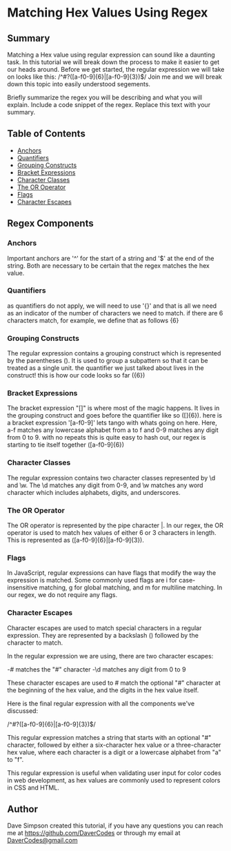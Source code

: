 # Matching Hex Values Using Regex

## Summary

Matching a Hex value using regular expression can sound like a daunting task. In this tutorial we will break down the process to make it easier to get our heads around. 
Before we get started, the regular expression we will take on looks like this:
/^#?([a-f0-9]{6}|[a-f0-9]{3})$/
Join me and we will break down this topic into easily understood segements. 


Briefly summarize the regex you will be describing and what you will explain. Include a code snippet of the regex. Replace this text with your summary.

## Table of Contents

- [Anchors](#anchors)
- [Quantifiers](#quantifiers)
- [Grouping Constructs](#grouping-constructs)
- [Bracket Expressions](#bracket-expressions)
- [Character Classes](#character-classes)
- [The OR Operator](#the-or-operator)
- [Flags](#flags)
- [Character Escapes](#character-escapes)

## Regex Components

### Anchors

Important anchors are '^' for the start of a string and '$' at the end of the string. Both are necessary to be certain that the regex matches the hex value.

### Quantifiers

as quantifiers do not apply, we will need to use '{}' and that is all we need as an indicator of the number of characters we need to match.
if there are 6 characters match, for example, we define that as follows {6}

### Grouping Constructs

The regular expression contains a grouping construct which is represented by the parentheses (). It is used to group a subpattern so that it can be treated as a single unit.
the quantifier we just talked about lives in the construct! this is how our code looks so far ({6})

### Bracket Expressions

The bracket expression "[]" is where most of the magic happens. It lives in the grouping construct and goes before the quantifier like so ([]{6}). 
here is a bracket expression '[a-f0-9]' lets tango with whats going on here. Here, a-f matches any lowercase alphabet from a to f and 0-9 matches any digit from 0 to 9.
with no repeats this is quite easy to hash out, our regex is starting to tie itself together ([a-f0-9]{6})

### Character Classes

The regular expression contains two character classes represented by \d and \w. The \d matches any digit from 0-9, and \w matches any word character which includes alphabets, digits, and underscores.

### The OR Operator

The OR operator is represented by the pipe character |. In our regex, the OR operator is used to match hex values of either 6 or 3 characters in length. This is represented as ([a-f0-9]{6}|[a-f0-9]{3}).

### Flags

In JavaScript, regular expressions can have flags that modify the way the expression is matched. Some commonly used flags are i for case-insensitive matching, g for global matching, and m for multiline matching. In our regex, we do not require any flags.

### Character Escapes

Character escapes are used to match special characters in a regular expression. They are represented by a backslash () followed by the character to match.

In the regular expression we are using, there are two character escapes:

-# matches the "#" character
-\d matches any digit from 0 to 9

These character escapes are used to # match the optional "#" character at the beginning of the hex value, and the digits in the hex value itself.

Here is the final regular expression with all the components we've discussed:

/^#?([a-f0-9]{6}|[a-f0-9]{3})$/

This regular expression matches a string that starts with an optional "#" character, followed by either a six-character hex value or a three-character hex value, where each character is a digit or a lowercase alphabet from "a" to "f".

This regular expression is useful when validating user input for color codes in web development, as hex values are commonly used to represent colors in CSS and HTML.

## Author

Dave Simpson created this tutorial, if you have any questions you can reach me at https://github.com/DaverCodes or through my email at DaverCodes@gmail.com
